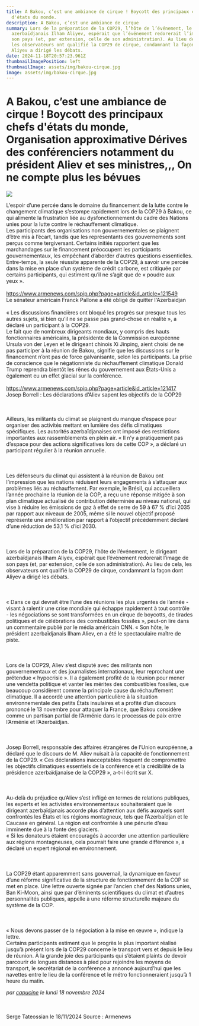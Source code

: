 ```yaml
---
title: A Bakou, c’est une ambiance de cirque ! Boycott des principaux chefs
  d'états du monde.
description: A Bakou, c’est une ambiance de cirque 
summary: Lors de la préparation de la COP29, l’hôte de l’événement, le dirigeant
  azerbaïdjanais Ilham Aliyev, espérait que l’événement redorerait l’image de
  son pays (et, par extension, celle de son administration). Au lieu de cela,
  les observateurs ont qualifié la COP29 de cirque, condamnant la façon dont
  Aliyev a dirigé les débats.
date: 2024-11-18T20:57:23.961Z
thumbnailImagePosition: left
thumbnailImage: assets/img/bakou-cirque.jpg
image: assets/img/bakou-cirque.jpg
---
```

# **A Bakou, c’est une ambiance de cirque** ! Boycott des principaux chefs d'états du monde, Organisation approximative Dérives des conférenciers notamment du président Aliev et ses ministres,,, On ne compte plus les bévues



![](https://www.armenews.com/local/cache-gd2/7e/b8054f19b754105d59fcdf5a3eecf1.jpg)

L’espoir d’une percée dans le domaine du financement de la lutte contre le changement climatique s’estompe rapidement lors de la COP29 à Bakou, ce qui alimente la frustration liée au dysfonctionnement du cadre des Nations unies pour la lutte contre le réchauffement climatique.\
Les participants des organisations non gouvernementales se plaignent d’être mis à l’écart, tandis que les représentants des gouvernements sont perçus comme tergiversant. Certains initiés rapportent que les marchandages sur le financement préoccupent les participants gouvernementaux, les empêchant d’aborder d’autres questions essentielles. Entre-temps, la seule réussite apparente de la COP29, à savoir une percée dans la mise en place d’un système de crédit carbone, est critiquée par certains participants, qui estiment qu’il ne s’agit que de « poudre aux yeux ».\
\
<https://www.armenews.com/spip.php?page=article&id_article=121549>\
Le sénateur américain Franck Pallone a été obligé de quitter l'Azerbaidjan\
\
« Les discussions financières ont bloqué les progrès sur presque tous les autres sujets, si bien qu’il ne se passe pas grand-chose en réalité », a déclaré un participant à la COP29.\
Le fait que de nombreux dirigeants mondiaux, y compris des hauts fonctionnaires américains, la présidente de la Commission européenne Ursula von der Leyen et le dirigeant chinois Xi Jinping, aient choisi de ne pas participer à la réunion de Bakou, signifie que les discussions sur le financement n’ont pas de force galvanisante, selon les participants. La prise de conscience que le négationniste du réchauffement climatique Donald Trump reprendra bientôt les rênes du gouvernement aux États-Unis a également eu un effet glacial sur la conférence.\
\
<https://www.armenews.com/spip.php?page=article&id_article=121417>\
Josep Borrell : Les déclarations d’Aliev sapent les objectifs de la COP29



\
\
Ailleurs, les militants du climat se plaignent du manque d’espace pour organiser des activités mettant en lumière des défis climatiques spécifiques. Les autorités azerbaïdjanaises ont imposé des restrictions importantes aux rassemblements en plein air. « Il n’y a pratiquement pas d’espace pour des actions significatives lors de cette COP », a déclaré un participant régulier à la réunion annuelle.\
\
\
\
Les défenseurs du climat qui assistent à la réunion de Bakou ont l’impression que les nations réduisent leurs engagements à s’attaquer aux problèmes liés au réchauffement. Par exemple, le Brésil, qui accueillera l’année prochaine la réunion de la COP, a reçu une réponse mitigée à son plan climatique actualisé de contribution déterminée au niveau national, qui vise à réduire les émissions de gaz à effet de serre de 59 à 67 % d’ici 2035 par rapport aux niveaux de 2005, même si le nouvel objectif proposé représente une amélioration par rapport à l’objectif précédemment déclaré d’une réduction de 53,1 % d’ici 2030.\
\
\
\
Lors de la préparation de la COP29, l’hôte de l’événement, le dirigeant azerbaïdjanais Ilham Aliyev, espérait que l’événement redorerait l’image de son pays (et, par extension, celle de son administration). Au lieu de cela, les observateurs ont qualifié la COP29 de cirque, condamnant la façon dont Aliyev a dirigé les débats.\
\
\
\
« Dans ce qui devrait être l’une des réunions les plus urgentes de l’année - visant à ralentir une crise mondiale qui échappe rapidement à tout contrôle - les négociations se sont transformées en un cirque de boycotts, de tirades politiques et de célébrations des combustibles fossiles », peut-on lire dans un commentaire publié par le média américain CNN. « Son hôte, le président azerbaïdjanais Ilham Aliev, en a été le spectaculaire maître de piste.\
\
\
\
Lors de la COP29, Aliev s’est disputé avec des militants non gouvernementaux et des journalistes internationaux, leur reprochant une prétendue « hypocrisie ». Il a également profité de la réunion pour mener une vendetta politique et vanter les mérites des combustibles fossiles, que beaucoup considèrent comme la principale cause du réchauffement climatique. Il a accordé une attention particulière à la situation environnementale des petits États insulaires et a profité d’un discours prononcé le 13 novembre pour attaquer la France, que Bakou considère comme un partisan partial de l’Arménie dans le processus de paix entre l’Arménie et l’Azerbaïdjan.\
\
\
\
Josep Borrell, responsable des affaires étrangères de l’Union européenne, a déclaré que le discours de M. Aliev nuisait à la capacité de fonctionnement de la COP29. « Ces déclarations inacceptables risquent de compromettre les objectifs climatiques essentiels de la conférence et la crédibilité de la présidence azerbaïdjanaise de la COP29 », a-t-il écrit sur X.\
\
\
\
Au-delà du préjudice qu’Aliev s’est infligé en termes de relations publiques, les experts et les activistes environnementaux souhaiteraient que le dirigeant azerbaïdjanais accorde plus d’attention aux défis auxquels sont confrontés les États et les régions montagneux, tels que l’Azerbaïdjan et le Caucase en général. La région est confrontée à une pénurie d’eau imminente due à la fonte des glaciers.\
« Si les donateurs étaient encouragés à accorder une attention particulière aux régions montagneuses, cela pourrait faire une grande différence », a déclaré un expert régional en environnement.\
\
\
\
La COP29 étant apparemment sans gouvernail, la dynamique en faveur d’une réforme significative de la structure de fonctionnement de la COP se met en place. Une lettre ouverte signée par l’ancien chef des Nations unies, Ban Ki-Moon, ainsi que par d’éminents scientifiques du climat et d’autres personnalités publiques, appelle à une réforme structurelle majeure du système de la COP.\
\
\
\
« Nous devons passer de la négociation à la mise en œuvre », indique la lettre.\
Certains participants estiment que le progrès le plus important réalisé jusqu’à présent lors de la COP29 concerne le transport vers et depuis le lieu de réunion. À la grande joie des participants qui s’étaient plaints de devoir parcourir de longues distances à pied pour rejoindre les moyens de transport, le secrétariat de la conférence a annoncé aujourd’hui que les navettes entre le lieu de la conférence et le métro fonctionneraient jusqu’à 1 heure du matin.

*par [capucine](https://www.armenews.com/spip.php?page=auteur&id_auteur=541) le lundi 18 novembre 2024*

\
\
Serge Tateossian le 18/11/2024 Source : Armenews